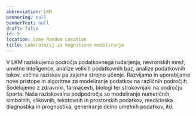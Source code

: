 ```yaml
---
abbreviation: LKM
bannerImg: null
bannerText: null
draft: false
id: 9
location: Some Random Location
title: Laboratorij za kognitivno modeliranje
---
```


V LKM raziskujemo področja podatkovnega rudarjenja, nevronskih mrež, umetne inteligence, analize velikih podatkovnih baz, analize podatkovnih tokov, večina raziskav pa zajema strojno učenje. Razvijamo in uporabljamo nove pristope in algoritme za modeliranje podatkov na različnih področjih. Sodelujemo z zdravniki, farmacevti, biologi ter strokovnjaki na področju športa. Naša raziskovalna podpodročja so modeliranje numeričnih, simbolnih, slikovnih, tekstovnih in prostorskih podatkov, medicinska diagnostika in prognostika, generiranje delno umetnih podatkov, itd.